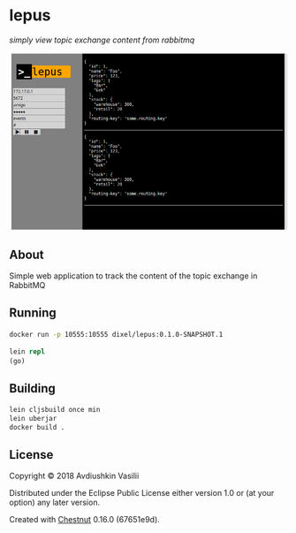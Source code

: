 # lepus
*simply view topic exchange content from rabbitmq*

![](./pic/lepus.png)

## About
Simple web application to track the content of the topic exchange in RabbitMQ

## Running

```bash
docker run -p 10555:10555 dixel/lepus:0.1.0-SNAPSHOT.1
```

```clojure
lein repl
(go)
```

## Building

```
lein cljsbuild once min
lein uberjar
docker build .
```

## License

Copyright © 2018 Avdiushkin Vasilii

Distributed under the Eclipse Public License either version 1.0 or (at
your option) any later version.

Created with [Chestnut](http://plexus.github.io/chestnut/) 0.16.0 (67651e9d).
